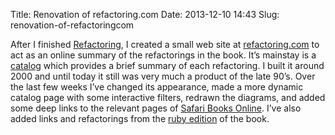 Title: Renovation of refactoring.com
Date: 2013-12-10 14:43
Slug: renovation-of-refactoringcom

After I finished
[Refactoring](http://martinfowler.com/books/refactoring.html), I created
a small web site at [refactoring.com](http://refactoring.com) to act as
an online summary of the refactorings in the book. It’s mainstay is a
[catalog](http://refactoring.com/catalog/) which provides a brief
summary of each refactoring. I built it around 2000 and until today it
still was very much a product of the late 90’s. Over the last few weeks
I’ve changed its appearance, made a more dynamic catalog page with some
interactive filters, redrawn the diagrams, and added some deep links to
the relevant pages of [Safari Books
Online](http://my.safaribooksonline.com/0-201-485672/ch06lev1sec1). I’ve
also added links and refactorings from the [ruby
edition](http://martinfowler.com/books/refactoringRubyEd.html) of the
book.

</p>

